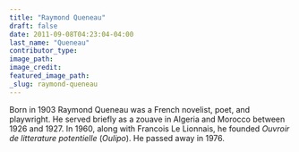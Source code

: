 ```yaml
---
title: "Raymond Queneau"
draft: false
date: 2011-09-08T04:23:04-04:00
last_name: "Queneau"
contributor_type:
image_path:
image_credit:
featured_image_path:
_slug: raymond-queneau
---
```


Born in 1903 Raymond Queneau was a French novelist, poet, and playwright. He served briefly as a zouave in Algeria and Morocco between 1926 and 1927. In 1960, along with Francois Le Lionnais, he founded _Ouvroir de litterature potentielle_ (_Oulipo_). He passed away in 1976.

